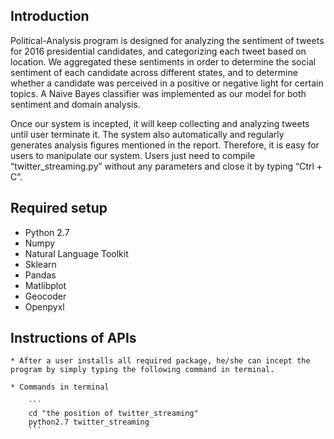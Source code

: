 

## Introduction

Political-Analysis program is designed for analyzing the sentiment of tweets for 2016 presidential candidates, and categorizing each tweet based on location. We aggregated these sentiments in order to determine the social sentiment of each candidate across different states, and to determine whether a candidate was perceived in a positive or negative light for certain topics. A Naive Bayes classifier was implemented as our model for both sentiment and domain analysis.

Once our system is incepted, it will keep collecting and analyzing tweets until user terminate it. The system also automatically and regularly generates analysis figures mentioned in the report. Therefore, it is easy for users to manipulate our system. Users just need to compile “twitter_streaming.py” without any parameters and close it by typing “Ctrl + C”. 

## Required setup
* Python 2.7
* Numpy
* Natural Language Toolkit
* Sklearn
* Pandas
* Matlibplot
* Geocoder
* Openpyxl


## Instructions of APIs
	* After a user installs all required package, he/she can incept the program by simply typing the following command in terminal.
	
	* Commands in terminal
		
		```
		cd "the position of twitter_streaming"
		python2.7 twitter_streaming
		```